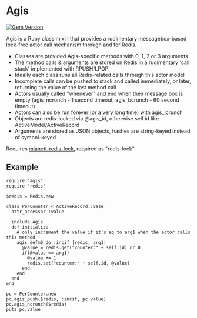 Agis
====

[![Gem Version](https://badge.fury.io/rb/Agis.svg)](http://badge.fury.io/rb/Agis)

Agis is a Ruby class mixin that provides a rudimentary messagebox-based lock-free actor call mechanism through and for Redis.

- Classes are provided Agis-specific methods with 0, 1, 2 or 3 arguments
- The method calls & arguments are stored on Redis in a rudimentary 'call stack' implemented with RPUSH/LPOP
- Ideally each class runs all Redis-related calls through this actor model
- Incomplete calls can be pushed to stack and called immediately, or later, returning the value of the last method call
- Actors usually called "whenever" and end when their message box is empty (agis_ncrunch - 1 second timeout, agis_bcrunch - 60 second timeout)
- Actors can also be run forever (or a very long time) with agis_lcrunch
- Objects are redis-locked via @agis_id, otherwise self.id like ActiveModel/ActiveRecord
- Arguments are stored as JSON objects, hashes are string-keyed instead of symbol-keyed

Requires [mlanett-redis-lock](http://www.github.com/mlanett/redis-lock), required as "redis-lock"

Example
---

    require 'agis'
    require 'redis'
    
    $redis = Redis.new
    
    class PerCounter < ActiveRecord::Base
      attr_accessor :value
      
      include Agis
      def initialize
        # only increment the value if it's eq to arg1 when the actor calls this method
        agis_defm0 do :incif |redis, arg1|
          @value = redis.get("counter:" + self.id) or 0
          if(@value == arg1)
            @value += 1
            redis.set("counter:" + self.id, @value)
          end
        end
      end
    end
    
    pc = PerCounter.new
    pc.agis_push($redis, :incif, pc.value)
    pc.agis_ncrunch($redis)
    puts pc.value


